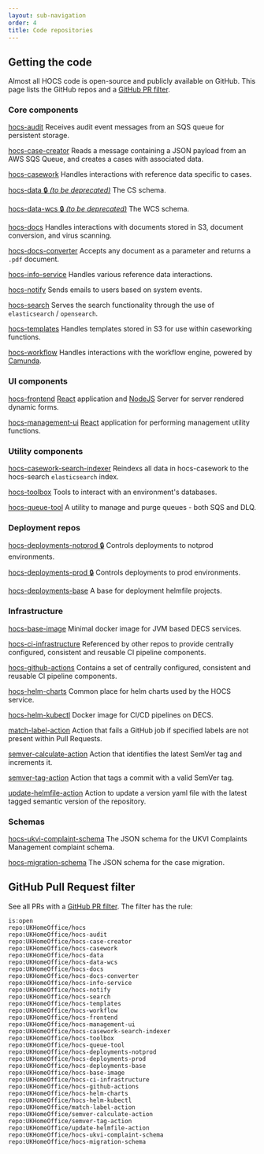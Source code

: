 ```yaml
---
layout: sub-navigation
order: 4
title: Code repositories
---
```


## Getting the code

Almost all HOCS code is open-source and publicly available on GitHub. This page lists the GitHub repos and a [GitHub PR filter](#github-pull-request-filter).

### Core components
[hocs-audit](https://github.com/UKHomeOffice/hocs-audit)
Receives audit event messages from an SQS queue for persistent storage.

[hocs-case-creator](https://github.com/UKHomeOffice/hocs-case-creator)
Reads a message containing a JSON payload from an AWS SQS Queue, and creates a cases with associated data.

[hocs-casework](https://github.com/UKHomeOffice/hocs-casework)
Handles interactions with reference data specific to cases.

[hocs-data 🔒️ *(to be deprecated)*](https://github.com/UKHomeOffice/hocs-data)
The CS schema.

[hocs-data-wcs 🔒️ *(to be deprecated)*](https://github.com/UKHomeOffice/hocs-data-wcs)
The WCS schema.

[hocs-docs](https://github.com/UKHomeOffice/hocs-docs)
Handles interactions with documents stored in S3, document conversion, and virus scanning.

[hocs-docs-converter](https://github.com/UKHomeOffice/hocs-docs-converter)
Accepts any document as a parameter and returns a `.pdf` document.

[hocs-info-service](https://github.com/UKHomeOffice/hocs-info-service)
Handles various reference data interactions.

[hocs-notify](https://github.com/UKHomeOffice/hocs-notify)
Sends emails to users based on system events.

[hocs-search](https://github.com/UKHomeOffice/hocs-search)
Serves the search functionality through the use of `elasticsearch` /  `opensearch`.

[hocs-templates](https://github.com/UKHomeOffice/hocs-templates)
Handles templates stored in S3 for use within caseworking functions.

[hocs-workflow](https://github.com/UKHomeOffice/hocs-workflow)
Handles interactions with the workflow engine, powered by [Camunda](https://camunda.com/platform-7/workflow-engine/). 

### UI components
[hocs-frontend](https://github.com/UKHomeOffice/hocs-frontend)
[React](https://reactjs.org/) application and [NodeJS](https://nodejs.org/en/) Server for server rendered dynamic forms.

[hocs-management-ui](https://github.com/UKHomeOffice/hocs-management-ui)
[React](https://reactjs.org/) application for performing management utility functions.

### Utility components
[hocs-casework-search-indexer](https://github.com/UKHomeOffice/hocs-casework-search-indexer)
Reindexs all data in hocs-casework to the hocs-search `elasticsearch` index.

[hocs-toolbox](https://github.com/UKHomeOffice/hocs-toolbox)
Tools to interact with an environment's databases.

[hocs-queue-tool](https://github.com/UKHomeOffice/hocs-queue-tool)
A utility to manage and purge queues - both SQS and DLQ.

### Deployment repos ###

[hocs-deployments-notprod 🔒](https://github.com/UKHomeOffice/hocs-deployments-notprod)
Controls deployments to notprod environments.

[hocs-deployments-prod 🔒](https://github.com/UKHomeOffice/hocs-deployments-prod)
Controls deployments to prod environments.

[hocs-deployments-base](https://github.com/UKHomeOffice/hocs-deployments-base)
A base for deployment helmfile projects.

### Infrastructure
[hocs-base-image](https://github.com/UKHomeOffice/hocs-base-image)
Minimal docker image for JVM based DECS services.

[hocs-ci-infrastructure](https://github.com/UKHomeOffice/hocs-ci-infrastructure)
Referenced by other repos to provide centrally configured, consistent and reusable CI pipeline components.

[hocs-github-actions](https://github.com/UKHomeOffice/hocs-github-actions)
Contains a set of centrally configured, consistent and reusable CI pipeline components.

[hocs-helm-charts](https://github.com/UKHomeOffice/hocs-helm-charts)
Common place for helm charts used by the HOCS service.

[hocs-helm-kubectl](https://github.com/UKHomeOffice/hocs-helm-kubectl)
Docker image for CI/CD pipelines on DECS.

[match-label-action](https://github.com/UKHomeOffice/match-label-action)
Action that fails a GitHub job if specified labels are not present within Pull Requests.

[semver-calculate-action](https://github.com/UKHomeOffice/semver-calculate-action)
Action that identifies the latest SemVer tag and increments it.

[semver-tag-action](https://github.com/UKHomeOffice/semver-tag-action)
Action that tags a commit with a valid SemVer tag.

[update-helmfile-action](https://github.com/UKHomeOffice/update-helmfile-action)
Action to update a version yaml file with the latest tagged semantic version of the repository.

### Schemas
[hocs-ukvi-complaint-schema](https://github.com/UKHomeOffice/hocs-ukvi-complaint-schema)
The JSON schema for the UKVI Complaints Management complaint schema.

[hocs-migration-schema](https://github.com/UKHomeOffice/hocs-migration-schema)
The JSON schema for the case migration.


## GitHub Pull Request filter
See all PRs with a [GitHub PR filter](https://github.com/pulls?q=is%3Aopen+repo%3AUKHomeOffice%2Fhocs-audit+repo%3AUKHomeOffice%2Fhocs-extracts+repo%3AUKHomeOffice%2Fhocs-case-creator+repo%3AUKHomeOffice%2Fhocs-casework+repo%3AUKHomeOffice%2Fhocs-data+repo%3AUKHomeOffice%2Fhocs-data-wcs+repo%3AUKHomeOffice%2Fhocs-docs+repo%3AUKHomeOffice%2Fhocs-docs-converter+repo%3AUKHomeOffice%2Fhocs-info-service+repo%3AUKHomeOffice%2Fhocs-notify+repo%3AUKHomeOffice%2Fhocs-search+repo%3AUKHomeOffice%2Fhocs-templates+repo%3AUKHomeOffice%2Fhocs-workflow+repo%3AUKHomeOffice%2Fhocs-frontend+repo%3AUKHomeOffice%2Fhocs-management-ui+repo%3AUKHomeOffice%2Fhocs-toolbox+repo%3AUKHomeOffice%2Fhocs-queue-tool+repo%3AUKHomeOffice%2Fhocs-base-image+repo%3AUKHomeOffice%2Fhocs-ci-infrastructure+repo%3AUKHomeOffice%2Fkube-hocs+repo%3AUKHomeOffice%2Fhocs-github-actions+repo%3AUKHomeOffice%2Fmatch-label-action+repo%3AUKHomeOffice%2Fsemver-calculate-action+repo%3AUKHomeOffice%2Fsemver-tag-action+repo%3AUKHomeOffice%2Fhocs-ukvi-complaint-schema+repo%3AUKHomeOffice%2Fhocs-migration-schema). The filter has the rule:
```
is:open
repo:UKHomeOffice/hocs
repo:UKHomeOffice/hocs-audit
repo:UKHomeOffice/hocs-case-creator
repo:UKHomeOffice/hocs-casework
repo:UKHomeOffice/hocs-data
repo:UKHomeOffice/hocs-data-wcs
repo:UKHomeOffice/hocs-docs
repo:UKHomeOffice/hocs-docs-converter
repo:UKHomeOffice/hocs-info-service
repo:UKHomeOffice/hocs-notify
repo:UKHomeOffice/hocs-search
repo:UKHomeOffice/hocs-templates
repo:UKHomeOffice/hocs-workflow
repo:UKHomeOffice/hocs-frontend
repo:UKHomeOffice/hocs-management-ui
repo:UKHomeOffice/hocs-casework-search-indexer
repo:UKHomeOffice/hocs-toolbox
repo:UKHomeOffice/hocs-queue-tool
repo:UKHomeOffice/hocs-deployments-notprod
repo:UKHomeOffice/hocs-deployments-prod
repo:UKHomeOffice/hocs-deployments-base
repo:UKHomeOffice/hocs-base-image
repo:UKHomeOffice/hocs-ci-infrastructure
repo:UKHomeOffice/hocs-github-actions
repo:UKHomeOffice/hocs-helm-charts
repo:UKHomeOffice/hocs-helm-kubectl
repo:UKHomeOffice/match-label-action
repo:UKHomeOffice/semver-calculate-action
repo:UKHomeOffice/semver-tag-action
repo:UKHomeOffice/update-helmfile-action
repo:UKHomeOffice/hocs-ukvi-complaint-schema
repo:UKHomeOffice/hocs-migration-schema
```
